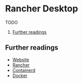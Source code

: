 # Rancher Desktop

TODO

1. [Further readings](#further-readings)

## Further readings

- [Website]
- [Rancher]
- [Containerd]
- [Docker]

<!--
  Reference
  ═╬═Time══
  -->

<!-- Knowledge base -->
[containerd]: containerd.md
[docker]: docker.md
[rancher]: kubernetes/rancher.md

<!-- Upstream -->
[website]: https://rancherdesktop.io/
